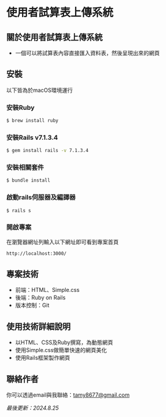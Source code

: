 # 使用者試算表上傳系統

## 關於使用者試算表上傳系統
- 一個可以將試算表內容直接匯入資料表，然後呈現出來的網頁
  
<!-- ## 專案畫面與功能介紹 -->

## 安裝
以下皆為於macOS環境運行
### 安裝Ruby
```bash
$ brew install ruby
```
### 安裝Rails v7.1.3.4
```bash
$ gem install rails -v 7.1.3.4
```
### 安裝相關套件
```bash
$ bundle install
```
### 啟動rails伺服器及編譯器
```bash
$ rails s
```
### 開啟專案
在瀏覽器網址列輸入以下網址即可看到專案首頁
```bash
http://localhost:3000/
```

## 專案技術
- 前端：HTML、Simple.css
- 後端：Ruby on Rails
- 版本控制：Git

## 使用技術詳細說明
- 以HTML、CSS及Ruby撰寫，為動態網頁
- 使用Simple.css做簡單快速的網頁美化
- 使用Rails框架製作網頁

## 聯絡作者
你可以透過email與我聯絡：tamy8677@gmail.com

<i>最後更新：2024.8.25</i>

